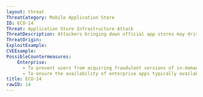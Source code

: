 ```yaml
---
layout: threat
ThreatCategory: Mobile Application Store
ID: ECO-14
Threat: Application Store Infrastructure Attack
ThreatDescription: Attackers bringing down official app stores may drive users to unofficial, 3rd party sources, opening their device up to malicious applications.
ThreatOrigin:
ExploitExample:
CVEExample:
PossibleCountermeasures:
    Enterprise:
      - To prevent users from acquiring fraudulent versions of in-demand legitimate apps that are typically available from authorized app stores, prohibit side-loading or installing apps from unauthorized app stores
      - To ensure the availability of enterprise apps typically available from official app stores (e.g., Google Play), create a locally controlled repository of an application store such as F-Droid [^158]
title: ECO-14
rawID: 14
---
```

